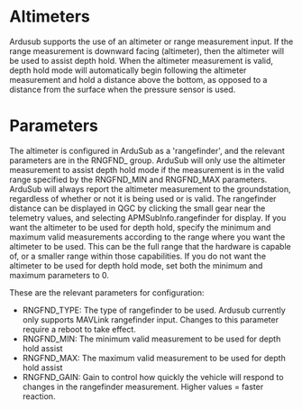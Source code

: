 # Altimeters

Ardusub supports the use of an altimeter or range measurement input. If the range measurement is downward facing (altimeter), then the altimeter will be used to assist depth hold. When the altimeter measurement is valid, depth hold mode will automatically begin following the altimeter measurement and hold a distance above the bottom, as opposed to a distance from the surface when the pressure sensor is used.

# Parameters

The altimeter is configured in ArduSub as a 'rangefinder', and the relevant parameters are in the RNGFND_ group. ArduSub will only use the altimeter measurement to assist depth hold mode if the measurement is in the valid range specified by the RNGFND_MIN and RNGFND_MAX parameters. ArduSub will always report the altimeter measurement to the groundstation, regardless of whether or not it is being used or is valid. The rangefinder distance can be displayed in QGC by clicking the small gear near the telemetry values, and selecting APMSubInfo.rangefinder for display. If you want the altimeter to be used for depth hold, specify the minimum and maximum valid measurements according to the range where you want the altimeter to be used. This can be the full range that the hardware is capable of, or a smaller range within those capabilities. If you do not want the altimeter to be used for depth hold mode, set both the minimum and maximum parameters to 0.

These are the relevant parameters for configuration:

- RNGFND_TYPE: The type of rangefinder to be used. Ardusub currently only supports MAVLink rangefinder input. Changes to this parameter require a reboot to take effect.
- RNGFND_MIN: The minimum valid measurement to be used for depth hold assist
- RNGFND_MAX: The maximum valid measurement to be used for depth hold assist
- RNGFND_GAIN: Gain to control how quickly the vehicle will respond to changes in the rangefinder measurement. Higher values = faster reaction. 
